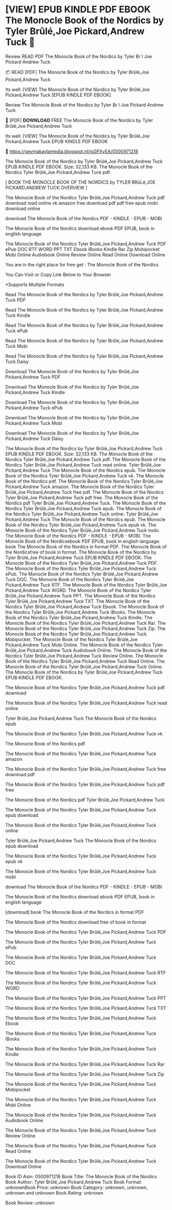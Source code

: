 # [VIEW] EPUB KINDLE PDF EBOOK The Monocle Book of the Nordics by  Tyler Brûlé,Joe Pickard,Andrew Tuck 📖
Review READ PDF The Monocle Book of the Nordics by Tyler Br l Joe Pickard Andrew Tuck

📦 READ [PDF] The Monocle Book of the Nordics by Tyler Brûlé,Joe Pickard,Andrew Tuck

Its well: [VIEW] The Monocle Book of the Nordics by Tyler Brûlé,Joe Pickard,Andrew Tuck [EPUB KINDLE PDF EBOOK]


Review The Monocle Book of the Nordics by Tyler Br l Joe Pickard Andrew Tuck

📖 [PDF] 𝐃𝐎𝐖𝐍𝐋𝐎𝐀𝐃 FREE The Monocle Book of the Nordics by Tyler Brûlé,Joe Pickard,Andrew Tuck

Its well: [VIEW] The Monocle Book of the Nordics by Tyler Brûlé,Joe Pickard,Andrew Tuck EPUB KINDLE PDF EBOOK



🔗 https://gevmakaylamedia.blogspot.nl/jsGPXyEA/0500971218



The Monocle Book of the Nordics by Tyler Brûlé,Joe Pickard,Andrew Tuck EPUB KINDLE PDF EBOOK. Size: 32,133 KB. The Monocle Book of the Nordics Tyler Brûlé,Joe Pickard,Andrew Tuck pdf.

[ BOOK THE MONOCLE BOOK OF THE NORDICS by TYLER BRûLé,JOE PICKARD,ANDREW TUCK OVERVIEW ]

The Monocle Book of the Nordics Tyler Brûlé,Joe Pickard,Andrew Tuck pdf download read online vk amazon free download pdf pdf free epub mobi download online

download The Monocle Book of the Nordics PDF - KINDLE - EPUB - MOBI

The Monocle Book of the Nordics download ebook PDF EPUB, book in english language

The Monocle Book of the Nordics Tyler Brûlé,Joe Pickard,Andrew Tuck PDF ePub DOC RTF WORD PPT TXT Ebook iBooks Kindle Rar Zip Mobipocket Mobi Online Audiobook Online Review Online Read Online Download Online

You are in the right place for free get : The Monocle Book of the Nordics

You Can Visit or Copy Link Below to Your Browser

*Supports Multiple Formats

Read The Monocle Book of the Nordics by Tyler Brûlé,Joe Pickard,Andrew Tuck PDF

Read The Monocle Book of the Nordics by Tyler Brûlé,Joe Pickard,Andrew Tuck Kindle

Read The Monocle Book of the Nordics by Tyler Brûlé,Joe Pickard,Andrew Tuck ePub

Read The Monocle Book of the Nordics by Tyler Brûlé,Joe Pickard,Andrew Tuck Mobi

Read The Monocle Book of the Nordics by Tyler Brûlé,Joe Pickard,Andrew Tuck Daisy

Download The Monocle Book of the Nordics by Tyler Brûlé,Joe Pickard,Andrew Tuck PDF

Download The Monocle Book of the Nordics by Tyler Brûlé,Joe Pickard,Andrew Tuck Kindle

Download The Monocle Book of the Nordics by Tyler Brûlé,Joe Pickard,Andrew Tuck ePub

Download The Monocle Book of the Nordics by Tyler Brûlé,Joe Pickard,Andrew Tuck Mobi

Download The Monocle Book of the Nordics by Tyler Brûlé,Joe Pickard,Andrew Tuck Daisy

The Monocle Book of the Nordics by Tyler Brûlé,Joe Pickard,Andrew Tuck EPUB KINDLE PDF EBOOK. Size: 32,133 KB. The Monocle Book of the Nordics Tyler Brûlé,Joe Pickard,Andrew Tuck pdf. The Monocle Book of the Nordics Tyler Brûlé,Joe Pickard,Andrew Tuck read online. Tyler Brûlé,Joe Pickard,Andrew Tuck The Monocle Book of the Nordics epub. The Monocle Book of the Nordics Tyler Brûlé,Joe Pickard,Andrew Tuck vk. The Monocle Book of the Nordics pdf. The Monocle Book of the Nordics Tyler Brûlé,Joe Pickard,Andrew Tuck amazon. The Monocle Book of the Nordics Tyler Brûlé,Joe Pickard,Andrew Tuck free pdf. The Monocle Book of the Nordics Tyler Brûlé,Joe Pickard,Andrew Tuck pdf free. The Monocle Book of the Nordics pdf Tyler Brûlé,Joe Pickard,Andrew Tuck. The Monocle Book of the Nordics Tyler Brûlé,Joe Pickard,Andrew Tuck epub. The Monocle Book of the Nordics Tyler Brûlé,Joe Pickard,Andrew Tuck online. Tyler Brûlé,Joe Pickard,Andrew Tuck The Monocle Book of the Nordics epub. The Monocle Book of the Nordics Tyler Brûlé,Joe Pickard,Andrew Tuck epub vk. The Monocle Book of the Nordics Tyler Brûlé,Joe Pickard,Andrew Tuck mobi. The Monocle Book of the Nordics PDF - KINDLE - EPUB - MOBI. The Monocle Book of the Nordicsebook PDF EPUB, book in english language. book The Monocle Book of the Nordics in format PDF. The Monocle Book of the Nordicsfree of book in format. The Monocle Book of the Nordics by Tyler Brûlé,Joe Pickard,Andrew Tuck EPUB KINDLE PDF EBOOK. The Monocle Book of the Nordics Tyler Brûlé,Joe Pickard,Andrew Tuck PDF. The Monocle Book of the Nordics Tyler Brûlé,Joe Pickard,Andrew Tuck ePub. The Monocle Book of the Nordics Tyler Brûlé,Joe Pickard,Andrew Tuck DOC. The Monocle Book of the Nordics Tyler Brûlé,Joe Pickard,Andrew Tuck RTF. The Monocle Book of the Nordics Tyler Brûlé,Joe Pickard,Andrew Tuck WORD. The Monocle Book of the Nordics Tyler Brûlé,Joe Pickard,Andrew Tuck PPT. The Monocle Book of the Nordics Tyler Brûlé,Joe Pickard,Andrew Tuck TXT. The Monocle Book of the Nordics Tyler Brûlé,Joe Pickard,Andrew Tuck Ebook. The Monocle Book of the Nordics Tyler Brûlé,Joe Pickard,Andrew Tuck iBooks. The Monocle Book of the Nordics Tyler Brûlé,Joe Pickard,Andrew Tuck Kindle. The Monocle Book of the Nordics Tyler Brûlé,Joe Pickard,Andrew Tuck Rar. The Monocle Book of the Nordics Tyler Brûlé,Joe Pickard,Andrew Tuck Zip. The Monocle Book of the Nordics Tyler Brûlé,Joe Pickard,Andrew Tuck Mobipocket. The Monocle Book of the Nordics Tyler Brûlé,Joe Pickard,Andrew Tuck Mobi Online. The Monocle Book of the Nordics Tyler Brûlé,Joe Pickard,Andrew Tuck Audiobook Online. The Monocle Book of the Nordics Tyler Brûlé,Joe Pickard,Andrew Tuck Review Online. The Monocle Book of the Nordics Tyler Brûlé,Joe Pickard,Andrew Tuck Read Online. The Monocle Book of the Nordics Tyler Brûlé,Joe Pickard,Andrew Tuck Online. The Monocle Book of the Nordics by Tyler Brûlé,Joe Pickard,Andrew Tuck EPUB KINDLE PDF EBOOK.

The Monocle Book of the Nordics Tyler Brûlé,Joe Pickard,Andrew Tuck pdf download

The Monocle Book of the Nordics Tyler Brûlé,Joe Pickard,Andrew Tuck read online

Tyler Brûlé,Joe Pickard,Andrew Tuck The Monocle Book of the Nordics epub

The Monocle Book of the Nordics Tyler Brûlé,Joe Pickard,Andrew Tuck vk

The Monocle Book of the Nordics pdf

The Monocle Book of the Nordics Tyler Brûlé,Joe Pickard,Andrew Tuck amazon

The Monocle Book of the Nordics Tyler Brûlé,Joe Pickard,Andrew Tuck free download pdf

The Monocle Book of the Nordics Tyler Brûlé,Joe Pickard,Andrew Tuck pdf free

The Monocle Book of the Nordics pdf Tyler Brûlé,Joe Pickard,Andrew Tuck

The Monocle Book of the Nordics Tyler Brûlé,Joe Pickard,Andrew Tuck epub download

The Monocle Book of the Nordics Tyler Brûlé,Joe Pickard,Andrew Tuck online

Tyler Brûlé,Joe Pickard,Andrew Tuck The Monocle Book of the Nordics epub download

The Monocle Book of the Nordics Tyler Brûlé,Joe Pickard,Andrew Tuck epub vk

The Monocle Book of the Nordics Tyler Brûlé,Joe Pickard,Andrew Tuck mobi

download The Monocle Book of the Nordics PDF - KINDLE - EPUB - MOBI

The Monocle Book of the Nordics download ebook PDF EPUB, book in english language

[download] book The Monocle Book of the Nordics in format PDF

The Monocle Book of the Nordics download free of book in format

The Monocle Book of the Nordics Tyler Brûlé,Joe Pickard,Andrew Tuck PDF

The Monocle Book of the Nordics Tyler Brûlé,Joe Pickard,Andrew Tuck ePub

The Monocle Book of the Nordics Tyler Brûlé,Joe Pickard,Andrew Tuck DOC

The Monocle Book of the Nordics Tyler Brûlé,Joe Pickard,Andrew Tuck RTF

The Monocle Book of the Nordics Tyler Brûlé,Joe Pickard,Andrew Tuck WORD

The Monocle Book of the Nordics Tyler Brûlé,Joe Pickard,Andrew Tuck PPT

The Monocle Book of the Nordics Tyler Brûlé,Joe Pickard,Andrew Tuck TXT

The Monocle Book of the Nordics Tyler Brûlé,Joe Pickard,Andrew Tuck Ebook

The Monocle Book of the Nordics Tyler Brûlé,Joe Pickard,Andrew Tuck iBooks

The Monocle Book of the Nordics Tyler Brûlé,Joe Pickard,Andrew Tuck Kindle

The Monocle Book of the Nordics Tyler Brûlé,Joe Pickard,Andrew Tuck Rar

The Monocle Book of the Nordics Tyler Brûlé,Joe Pickard,Andrew Tuck Zip

The Monocle Book of the Nordics Tyler Brûlé,Joe Pickard,Andrew Tuck Mobipocket

The Monocle Book of the Nordics Tyler Brûlé,Joe Pickard,Andrew Tuck Mobi Online

The Monocle Book of the Nordics Tyler Brûlé,Joe Pickard,Andrew Tuck Audiobook Online

The Monocle Book of the Nordics Tyler Brûlé,Joe Pickard,Andrew Tuck Review Online

The Monocle Book of the Nordics Tyler Brûlé,Joe Pickard,Andrew Tuck Read Online

The Monocle Book of the Nordics Tyler Brûlé,Joe Pickard,Andrew Tuck Download Online

Book ID Asin: 0500971218
Book Title: The Monocle Book of the Nordics
Book Author: Tyler Brûlé,Joe Pickard,Andrew Tuck
Book Format: unknownBook Price: unknown
Book Category: unknown, unknown, unknown and unknown
Book Rating: unknown

Book Review: unknown
